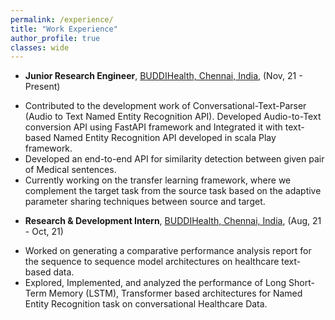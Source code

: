 ```yaml
---
permalink: /experience/
title: "Work Experience"
author_profile: true
classes: wide
---
```


* **Junior Research Engineer**, [BUDDIHealth, Chennai, India](http://buddi.ai/), (Nov, 21 - Present)
- Contributed to the development work of Conversational-Text-Parser (Audio to Text Named Entity Recognition API). Developed Audio-to-Text conversion API using FastAPI framework and Integrated it with text-based Named Entity Recognition API developed in scala Play framework.  
- Developed an end-to-end API for similarity detection between given pair of Medical sentences.  
- Currently working on the transfer learning framework, where we complement the target task from the source task based on the adaptive parameter sharing techniques between source and target.
* **Research & Development Intern**, [BUDDIHealth, Chennai, India](http://buddi.ai/), (Aug, 21 - Oct, 21)
- Worked on generating a comparative performance analysis report for the sequence to sequence model architectures on healthcare text-based data.  
- Explored, Implemented, and analyzed the performance of Long Short-Term Memory (LSTM), Transformer based architectures for Named Entity Recognition task on conversational Healthcare Data.
